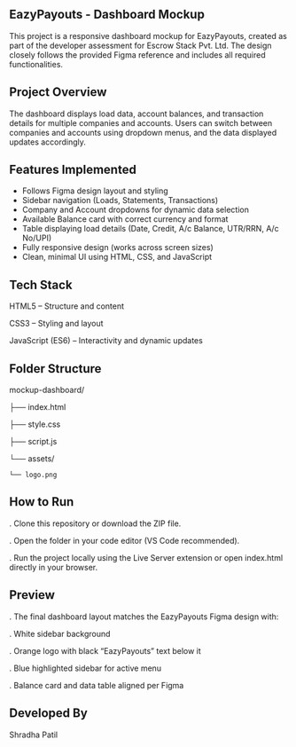 ## EazyPayouts - Dashboard Mockup

This project is a responsive dashboard mockup for EazyPayouts, created as part of the developer assessment for Escrow Stack Pvt. Ltd. The design closely follows the provided Figma reference and includes all required functionalities.

## Project Overview

The dashboard displays load data, account balances, and transaction details for multiple companies and accounts.
Users can switch between companies and accounts using dropdown menus, and the data displayed updates accordingly.

## Features Implemented

* Follows Figma design layout and styling
* Sidebar navigation (Loads, Statements, Transactions)
* Company and Account dropdowns for dynamic data selection
* Available Balance card with correct currency and format
* Table displaying load details (Date, Credit, A/c Balance, UTR/RRN, A/c No/UPI)
* Fully responsive design (works across screen sizes)
* Clean, minimal UI using HTML, CSS, and JavaScript

## Tech Stack

HTML5 – Structure and content

CSS3 – Styling and layout

JavaScript (ES6) – Interactivity and dynamic updates

## Folder Structure
mockup-dashboard/


├── index.html        

├── style.css         

├── script.js         

└── assets/

    └── logo.png      

## How to Run

. Clone this repository or download the ZIP file.

. Open the folder in your code editor (VS Code recommended).

. Run the project locally using the Live Server extension or open index.html directly in your browser.

## Preview

. The final dashboard layout matches the EazyPayouts Figma design with:

. White sidebar background

. Orange logo with black “EazyPayouts” text below it

. Blue highlighted sidebar for active menu

. Balance card and data table aligned per Figma

## Developed By

Shradha Patil
